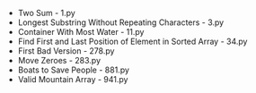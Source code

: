 - Two Sum - 1.py
- Longest Substring Without Repeating Characters - 3.py
- Container With Most Water - 11.py
- Find First and Last Position of Element in Sorted Array - 34.py
- First Bad Version - 278.py
- Move Zeroes - 283.py
- Boats to Save People - 881.py
- Valid Mountain Array - 941.py

